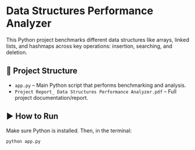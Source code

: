 # Data Structures Performance Analyzer

This Python project benchmarks different data structures like arrays, linked lists, and hashmaps across key operations: insertion, searching, and deletion.

## 📁 Project Structure

- `app.py` – Main Python script that performs benchmarking and analysis.
- `Project Report_ Data Structures Performance Analyzer.pdf` – Full project documentation/report.

## ▶️ How to Run

Make sure Python is installed. Then, in the terminal:

```bash
python app.py
